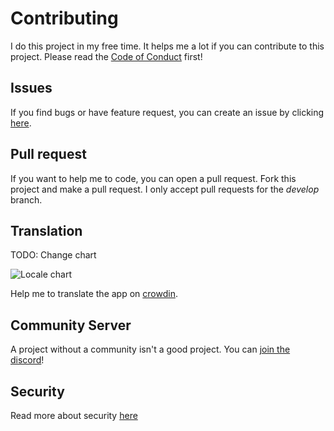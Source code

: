 # Contributing

I do this project in my free time. It helps me a lot if you can contribute to this project. Please read
the [Code of Conduct](CODE_OF_CONDUCT.md) first!

## Issues

If you find bugs or have feature request, you can create an issue by
clicking [here](https://github.com/LinwoodCloud/butterfly/issues/new/choose).

## Pull request

If you want to help me to code, you can open a pull request. Fork this project and make a pull request. I only accept pull requests for the *develop* branch.

## Translation

TODO: Change chart

![Locale chart](https://badges.awesome-crowdin.com/translation-200008942-10.png)

Help me to translate the app on [crowdin](https://linwood.crowdin.com/flow).

## Community Server

A project without a community isn't a good project. You can [join the discord](https://discord.linwood.dev)!

## Security

Read more about security [here](https://docs.butterfly.linwood.dev/versions)
